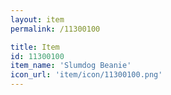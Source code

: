 ```yaml
---
layout: item
permalink: /11300100

title: Item
id: 11300100
item_name: 'Slumdog Beanie'
icon_url: 'item/icon/11300100.png'
---
```

